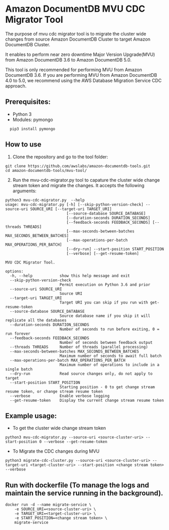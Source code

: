 # Amazon DocumentDB MVU CDC Migrator Tool

The purpose of mvu cdc migrator tool is to migrate the cluster wide changes from source Amazon DocumentDB Cluster to target  Amazon DocumentDB Cluster.

It enables to perform near zero downtime Major Version Upgrade(MVU) from Amazon DocumentDB 3.6  to Amazon DocumentDB 5.0.

This tool is only recommended for performing MVU from Amazon DocumentDB 3.6. If you are performing MVU from Amazon DocumentDB 4.0 to 5.0, we recommend using the AWS Database Migration Service CDC approach.

## Prerequisites:

 - Python 3
 - Modules: pymongo
```
  pip3 install pymongo
```
## How to use

1. Clone the repository and go to the tool folder:
```
git clone https://github.com/awslabs/amazon-documentdb-tools.git
cd amazon-documentdb-tools/mvu-tool/
```

2. Run the mvu-cdc-migrator.py tool to capature the cluster wide change stream token and migrate the changes. It accepts the following arguments:
```
python3 mvu-cdc-migrator.py  --help
usage: mvu-cdc-migrator.py [-h] [--skip-python-version-check] --source-uri SOURCE_URI [--target-uri TARGET_URI]
                           [--source-database SOURCE_DATABASE] 
                           [--duration-seconds DURATION_SECONDS]
                           [--feedback-seconds FEEDBACK_SECONDS] [--threads THREADS]
                           [--max-seconds-between-batches MAX_SECONDS_BETWEEN_BATCHES]
                           [--max-operations-per-batch MAX_OPERATIONS_PER_BATCH]    
                           [--dry-run] --start-position START_POSITION
                           [--verbose] [--get-resume-token]

MVU CDC Migrator Tool.

options:
  -h, --help            show this help message and exit
  --skip-python-version-check
                        Permit execution on Python 3.6 and prior
  --source-uri SOURCE_URI
                        Source URI
  --target-uri TARGET_URI
                        Target URI you can skip if you run with get-resume-token
  --source-database SOURCE_DATABASE
                        Source database name if you skip it will replicate all the databases
  --duration-seconds DURATION_SECONDS
                        Number of seconds to run before exiting, 0 = run forever
  --feedback-seconds FEEDBACK_SECONDS
                        Number of seconds between feedback output
  --threads THREADS     Number of threads (parallel processing)
  --max-seconds-between-batches MAX_SECONDS_BETWEEN_BATCHES
                        Maximum number of seconds to await full batch
  --max-operations-per-batch MAX_OPERATIONS_PER_BATCH
                        Maximum number of operations to include in a single batch
  --dry-run             Read source changes only, do not apply to target
  --start-position START_POSITION
                        Starting position - 0 to get change stream resume token, or change stream resume token
  --verbose             Enable verbose logging
  --get-resume-token    Display the current change stream resume token
```
## Example usage:

* To get the cluster wide change stream token 
```
python3 mvu-cdc-migrator.py --source-uri <source-cluster-uri> -- start-position 0 --verbose --get-resume-token
```
* To Migrate the CDC changes during MVU
```
python3 migrate-cdc-cluster.py --source-uri <source-cluster-uri> -- target-uri <target-cluster-uri> --start-position <change stream token> --verbose
```

## Run with dockerfile (To manage the logs and maintain the service running in the background).

```
docker run -d --name migrate-service \
    -e SOURCE_URI=<source-cluster-uri> \
    -e TARGET_URI=<target-cluster-uri> \
    -e START_POSITION=<change stream token> \
    migrate-service
```
